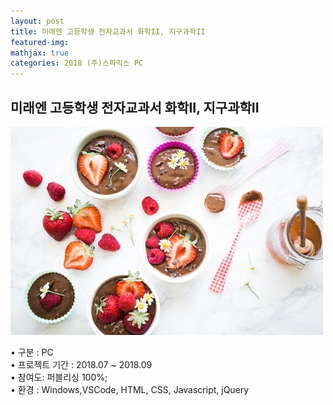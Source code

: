 ```yaml
---
layout: post
title: 미래엔 고등학생 전자교과서 화학II, 지구과학II
featured-img:
mathjax: true
categories: 2018 (주)스파익스 PC
---
```


## 미래엔 고등학생 전자교과서 화학II, 지구과학II

![00pudding](/images/00pudding.jpg)  

• 구분 : PC  
• 프로젝트 기간 : 2018.07 ~ 2018.09  
• 참여도: 퍼블리싱 100%;  
• 환경 : Windows,VSCode, HTML, CSS, Javascript, jQuery  


